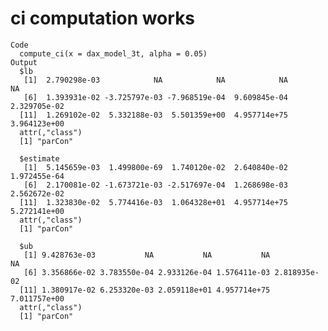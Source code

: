 # ci computation works

    Code
      compute_ci(x = dax_model_3t, alpha = 0.05)
    Output
      $lb
       [1]  2.790298e-03            NA            NA            NA            NA
       [6]  1.393931e-02 -3.725797e-03 -7.968519e-04  9.609845e-04  2.329705e-02
      [11]  1.269102e-02  5.332188e-03  5.501359e+00  4.957714e+75  3.964123e+00
      attr(,"class")
      [1] "parCon"
      
      $estimate
       [1]  5.145659e-03  1.499800e-69  1.740120e-02  2.640840e-02  1.972455e-64
       [6]  2.170081e-02 -1.673721e-03 -2.517697e-04  1.268698e-03  2.562672e-02
      [11]  1.323830e-02  5.774416e-03  1.064328e+01  4.957714e+75  5.272141e+00
      attr(,"class")
      [1] "parCon"
      
      $ub
       [1] 9.428763e-03           NA           NA           NA           NA
       [6] 3.356866e-02 3.783550e-04 2.933126e-04 1.576411e-03 2.818935e-02
      [11] 1.380917e-02 6.253320e-03 2.059118e+01 4.957714e+75 7.011757e+00
      attr(,"class")
      [1] "parCon"
      

